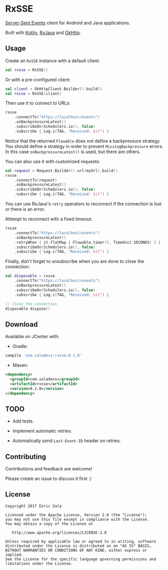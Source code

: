 RxSSE
=====

[Server-Sent Events][sse] client for Android and Java applications.

Built with [Kotlin][kotlin], [RxJava][rxjava] and [OkHttp][okhttp].


Usage
-----

Create an `RxSSE` instance with a default client:

```kotlin
val rxsse = RxSSE()
```

Or with a pre-configured client:

```kotlin
val client = OkHttpClient.Builder().build()
val rxsse = RxSSE(client)
```

Then use it to connect to URLs:

```kotlin
rxsse
    .connectTo("https://localhost/events")
    .onBackpressureLatest()
    .subscribeOn(Schedulers.io(), false)
    .subscribe { Log.i(TAG, "Received: $it") }
```

Notice that the returned `Flowable` does not define a backpressure strategy.
You should define a strategy in order to prevent `MissingBackpressure` errors.
In this case `onBackpressureLatest()` is used, but there are others.

You can also use it with customized requests:

```kotlin
val request = Request.Builder().url(myUrl).build()
rxsse
    .connectTo(request)
    .onBackpressureLatest()
    .subscribeOn(Schedulers.io(), false)
    .subscribe { Log.i(TAG, "Received: $it") }
```

You can use RxJava's `retry` operators to reconnect if the connection
is lost or there is an error.

Attempt to reconnect with a fixed timeout:

```kotlin
rxsse
    .connectTo("https://localhost/events")
    .onBackpressureLatest()
    .retryWhen { it.flatMap { Flowable.timer(5, TimeUnit.SECONDS) } }
    .subscribeOn(Schedulers.io(), false)
    .subscribe { Log.i(TAG, "Received: $it") }
```

Finally, don't forget to unsubscribe when you are done to close the connection:

```kotlin
val disposable = rxsse
    .connectTo("https://localhost/events")
    .onBackpressureLatest()
    .subscribeOn(Schedulers.io(), false)
    .subscribe { Log.i(TAG, "Received: $it") }

// Close the connection
disposable.dispose()
```


Download
--------

Available on JCenter with:

 * Gradle:

```groovy
compile 'com.saladevs:rxsse:0.1.0'
```

 * Maven:

```xml
<dependency>
  <groupId>com.saladevs</groupId>
  <artifactId>rxsse</artifactId>
  <version>0.1.0</version>
</dependency>
```


TODO
----

 * Add tests.

 * Implement automatic retries.

 * Automatically send `Last-Event-ID` header on retries.


Contributing
------------

Contributions and feedback are welcome!

Please create an issue to discuss it first :)


License
-------

    Copyright 2017 Enric Sala

    Licensed under the Apache License, Version 2.0 (the "License");
    you may not use this file except in compliance with the License.
    You may obtain a copy of the License at

       http://www.apache.org/licenses/LICENSE-2.0

    Unless required by applicable law or agreed to in writing, software
    distributed under the License is distributed on an "AS IS" BASIS,
    WITHOUT WARRANTIES OR CONDITIONS OF ANY KIND, either express or implied.
    See the License for the specific language governing permissions and
    limitations under the License.


 [sse]: https://en.wikipedia.org/wiki/Server-sent_events
 [kotlin]: https://kotlinlang.org/
 [rxjava]: https://github.com/ReactiveX/RxJava
 [okhttp]: https://github.com/square/okhttp
